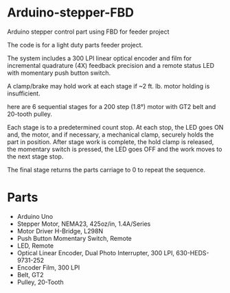 # Arduino-stepper-FBD
Arduino stepper control part using FBD for feeder project

The code is for a light duty parts feeder project.

The system includes a 300 LPI linear optical encoder and film for incremental quadrature (4X) feedback precision and a remote status LED with momentary push button switch. 

A clamp/brake may hold work at each stage if ~2 ft. lb. motor holding is insufficient. 

here are 6 sequential stages for a 200 step (1.8°) motor with GT2 belt and 20-tooth pulley.

Each stage is to a predetermined count stop. At each stop, the LED goes ON and, the motor, and if necessary, a mechanical clamp, securely holds the part in position. After stage work is complete, the hold clamp is released, the momentary switch is pressed, the LED goes OFF and the work moves to the next stage stop. 

The final stage returns the parts carriage to 0 to repeat the sequence.

# Parts
- Arduino Uno
- Stepper Motor, NEMA23, 425oz/in, 1.4A/Series
- Motor Driver H-Bridge, L298N
- Push Button Momentary Switch, Remote
- LED, Remote
- Optical Linear Encoder, Dual Photo Interrupter, 300 LPI, 630-HEDS-9731-252
- Encoder Film, 300 LPI
- Belt, GT2
- Pulley, 20-Tooth

